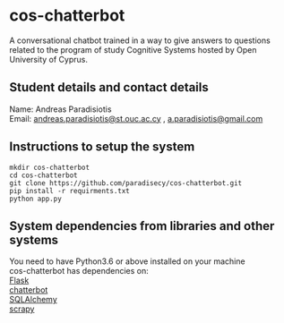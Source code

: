 # cos-chatterbot
A conversational chatbot trained in a way to give answers to questions related to the program of study Cognitive Systems hosted by Open University of Cyprus.
## Student details and contact details
Name: Andreas Paradisiotis</br>
Email: andreas.paradisiotis@st.ouc.ac.cy , a.paradisiotis@gmail.com</br>
## Instructions to setup the system
```
mkdir cos-chatterbot
cd cos-chatterbot
git clone https://github.com/paradisecy/cos-chatterbot.git
pip install -r requirments.txt
python app.py
```
## System dependencies from libraries and other systems
You need to have Python3.6 or above installed on your machine</br>
cos-chatterbot has dependencies on: </br>
<a href="https://github.com/pallets/flask">Flask</a></br>
<a href="https://github.com/gunthercox/ChatterBot">chatterbot</a></br>
<a href="https://github.com/zzzeek/sqlalchemy">SQLAlchemy</a></br>
<a href="https://github.com/scrapy/scrapy">scrapy</a></br>
